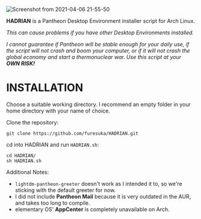 ![Screenshot from 2021-04-06 21-55-50](https://user-images.githubusercontent.com/71271055/113722343-e9ac5680-9722-11eb-9511-66ea173dad75.png)

**HADRIAN** is a Pantheon Desktop Environment installer script for Arch Linux.

*This can cause problems if you have other Desktop Environments installed.*

*I cannot guarantee if Pantheon will be stable enough for your daily use, if the script will not crash and boom your computer, or if it will not crash the global economy and start a thermonuclear war. Use this script at your **OWN RISK!***

# INSTALLATION
Choose a suitable working directory. I recommend an empty folder in your home directory with your name of choice.

Clone the repository:
```
git clone https://github.com/furesuka/HADRIAN.git
```

cd into HADRIAN and run `HADRIAN.sh`:
```
cd HADRIAN/
sh HADRIAN.sh
```

Additional Notes:

- `lightdm-pantheon-greeter` doesn't work as I intended it to, so we're sticking with the default greeter for now.
- I did not include **Pantheon Mail** because it is very outdated in the AUR, and takes too long to compile.
- elementary OS' **AppCenter** is completely unavailable on Arch.

